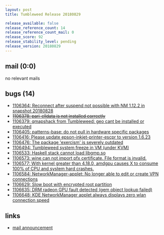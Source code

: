 ```yaml
---
layout: post
title: Tumbleweed Release 20180829

release_available: false
release_reference_count: 14
release_reference_count_mail: 0
release_score: 92
release_stability_level: pending
release_version: 20180829
---
```


## mail (0:0)

no relevant mails

## bugs (14)

<!--more-->

- [1106364: Reconnect after suspend not possible with NM 1.12.2 in snapshot 20180828](https://bugzilla.opensuse.org/show_bug.cgi?id=1106364)
- ~~[1106378: pari-elldata is not installed correctly](https://bugzilla.opensuse.org/show_bug.cgi?id=1106378)~~
- [1106379: qmapshack from Tumbleweed: geo cant be installed or executed](https://bugzilla.opensuse.org/show_bug.cgi?id=1106379)
- [1106405: patterns-base: do not pull in hardware specific packages](https://bugzilla.opensuse.org/show_bug.cgi?id=1106405)
- [1106416: Please update epson-inkjet-printer-escpr to version 1.6.23](https://bugzilla.opensuse.org/show_bug.cgi?id=1106416)
- [1106476: The package 'exercism' is severely outdated](https://bugzilla.opensuse.org/show_bug.cgi?id=1106476)
- [1106494: Tumbleweed system freeze in VM (under KVM)](https://bugzilla.opensuse.org/show_bug.cgi?id=1106494)
- [1106533: Haskell stack cannot load libgmp.so](https://bugzilla.opensuse.org/show_bug.cgi?id=1106533)
- [1106573: wine can not import pfx certificate. File format is invalid.](https://bugzilla.opensuse.org/show_bug.cgi?id=1106573)
- [1106577: With kernel greater than 4.18.0, amdgpu causes X to consume 100% of CPU and system hard crashes.](https://bugzilla.opensuse.org/show_bug.cgi?id=1106577)
- [1106584: NetworkManager-applet: No longer able to edit or create VPN connections](https://bugzilla.opensuse.org/show_bug.cgi?id=1106584)
- [1106629: Slow boot with encrypted root partition](https://bugzilla.opensuse.org/show_bug.cgi?id=1106629)
- [1106635: DRM radeon GPU fault detected (gem object lookup failed)](https://bugzilla.opensuse.org/show_bug.cgi?id=1106635)
- [1106648: KDE NetworkManager applet always displays zero wlan connection speed](https://bugzilla.opensuse.org/show_bug.cgi?id=1106648)



## links

- [mail announcement](https://lists.opensuse.org/opensuse-factory/2018-08/msg00358.html)
